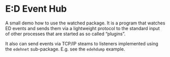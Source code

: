 # E:D Event Hub

A small demo how to use the watched package. It is a program that watches
ED events and sends them via a lightweight protocol to the standard input
of other processes that are started as so called “plugins”.

It also can send events via TCP/IP steams to listeners implemented
using the `edehnet` sub-package. E.g. see the `edehdump` example.
